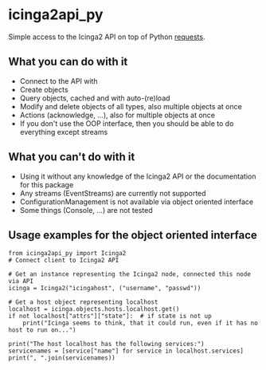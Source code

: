 icinga2api_py
===============

Simple access to the Icinga2 API on top of Python [requests](https://github.com/requests/requests).

## What you can do with it
- Connect to the API with 
- Create objects
- Query objects, cached and with auto-(re)load
- Modify and delete objects of all types, also multiple objects at once
- Actions (acknowledge, ...), also for multiple objects at once
- If you don't use the OOP interface, then you should be able to do everything except streams

## What you can't do with it
- Using it without any knowledge of the Icinga2 API or the documentation for this package
- Any streams (EventStreams) are currently not supported
- ConfigurationManagement is not available via object oriented interface
- Some things (Console, ...) are not tested

## Usage examples for the object oriented interface

```
from icinga2api_py import Icinga2
# Connect client to Icinga2 API

# Get an instance representing the Icinga2 node, connected this node via API
icinga = Icinga2("icingahost", ("username", "passwd"))

# Get a host object representing localhost
localhost = icinga.objects.hosts.localhost.get()
if not localhost["attrs"]["state"]:  # if state is not up
    print("Icinga seems to think, that it could run, even if it has no host to run on...")

print("The host localhost has the following services:")
servicenames = [service["name"] for service in localhost.services]
print(", ".join(servicenames))
```
 